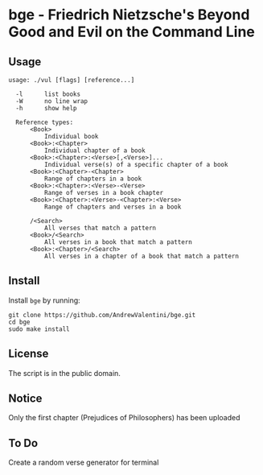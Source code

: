 # bge - Friedrich Nietzsche's Beyond Good and Evil on the Command Line

## Usage
    usage: ./vul [flags] [reference...]

      -l      list books
      -W      no line wrap
      -h      show help

      Reference types:
          <Book>
              Individual book
          <Book>:<Chapter>
              Individual chapter of a book
          <Book>:<Chapter>:<Verse>[,<Verse>]...
              Individual verse(s) of a specific chapter of a book
          <Book>:<Chapter>-<Chapter>
              Range of chapters in a book
          <Book>:<Chapter>:<Verse>-<Verse>
              Range of verses in a book chapter
          <Book>:<Chapter>:<Verse>-<Chapter>:<Verse>
              Range of chapters and verses in a book

          /<Search>
              All verses that match a pattern
          <Book>/<Search>
              All verses in a book that match a pattern
          <Book>:<Chapter>/<Search>
              All verses in a chapter of a book that match a pattern

## Install

Install `bge` by running:

```
git clone https://github.com/AndrewValentini/bge.git
cd bge
sudo make install
```
## License

The script is in the public domain.

## Notice

Only the first chapter (Prejudices of Philosophers) has been uploaded

## To Do
Create a random verse generator for terminal
